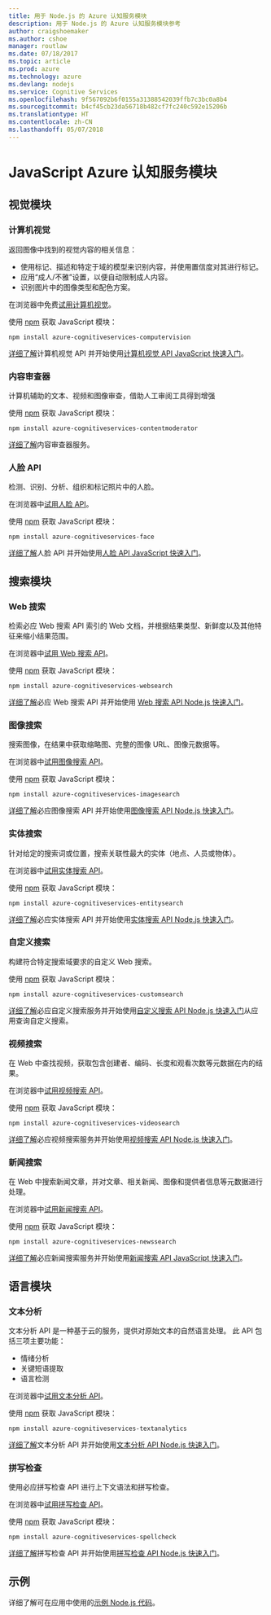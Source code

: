 ```yaml
---
title: 用于 Node.js 的 Azure 认知服务模块
description: 用于 Node.js 的 Azure 认知服务模块参考
author: craigshoemaker
ms.author: cshoe
manager: routlaw
ms.date: 07/18/2017
ms.topic: article
ms.prod: azure
ms.technology: azure
ms.devlang: nodejs
ms.service: Cognitive Services
ms.openlocfilehash: 9f567092b6f0155a31388542039ffb7c3bc0a8b4
ms.sourcegitcommit: b4cf45cb23da56718b482cf7fc240c592e15206b
ms.translationtype: HT
ms.contentlocale: zh-CN
ms.lasthandoff: 05/07/2018
---
```

# <a name="javascript-azure-cognitive-services-modules"></a>JavaScript Azure 认知服务模块

## <a name="vision-modules"></a>视觉模块

### <a name="computer-vision"></a>计算机视觉 

返回图像中找到的视觉内容的相关信息：

- 使用标记、描述和特定于域的模型来识别内容，并使用置信度对其进行标记。
- 应用“成人/不雅”设置，以便自动限制成人内容。
- 识别图片中的图像类型和配色方案。

在浏览器中免费[试用计算机视觉](https://azure.microsoft.com/en-us/services/cognitive-services/computer-vision/)。

使用 [npm](https://docs.npmjs.com/getting-started/installing-npm-packages-locally) 获取 JavaScript 模块：

```
npm install azure-cognitiveservices-computervision
```

[详细了解](/azure/cognitive-services/computer-vision/home)计算机视觉 API 并开始使用[计算机视觉 API JavaScript 快速入门](/azure/cognitive-services/computer-vision/quickstarts/javascript)。

### <a name="content-moderator"></a>内容审查器

计算机辅助的文本、视频和图像审查，借助人工审阅工具得到增强

使用 [npm](https://docs.npmjs.com/getting-started/installing-npm-packages-locally) 获取 JavaScript 模块：

```
npm install azure-cognitiveservices-contentmoderator
```

[详细了解](/azure/cognitive-services/content-moderator/overview)内容审查器服务。

### <a name="face-api"></a>人脸 API

检测、识别、分析、组织和标记照片中的人脸。 

在浏览器中[试用人脸 API](https://azure.microsoft.com/en-us/services/cognitive-services/face/)。

使用 [npm](https://docs.npmjs.com/getting-started/installing-npm-packages-locally) 获取 JavaScript 模块：

```
npm install azure-cognitiveservices-face
```

[详细了解](/azure/cognitive-services/face/overview)人脸 API 并开始使用[人脸 API JavaScript 快速入门](/azure/cognitive-services/Face/quickstarts/javascript)。

## <a name="search-modules"></a>搜索模块

### <a name="web-search"></a>Web 搜索

检索必应 Web 搜索 API 索引的 Web 文档，并根据结果类型、新鲜度以及其他特征来缩小结果范围。 

在浏览器中[试用 Web 搜索 API](https://azure.microsoft.com/en-us/services/cognitive-services/bing-web-search-api/)。

使用 [npm](https://docs.npmjs.com/getting-started/installing-npm-packages-locally) 获取 JavaScript 模块：

```
npm install azure-cognitiveservices-websearch
```

[详细了解](/azure/cognitive-services/bing-web-search/overview)必应 Web 搜索 API 并开始使用 [Web 搜索 API Node.js 快速入门](/azure/cognitive-services/bing-web-search/quickstarts/nodejs)。

### <a name="image-search"></a>图像搜索

搜索图像，在结果中获取缩略图、完整的图像 URL、图像元数据等。

在浏览器中[试用图像搜索 API](https://azure.microsoft.com/en-us/services/cognitive-services/bing-image-search-api/)。

使用 [npm](https://docs.npmjs.com/getting-started/installing-npm-packages-locally) 获取 JavaScript 模块：

```
npm install azure-cognitiveservices-imagesearch
```

[详细了解](/azure/cognitive-services/bing-image-search/overview)必应图像搜索 API 并开始使用[图像搜索 API Node.js 快速入门](/azure/cognitive-services/bing-image-search/quickstarts/nodejs)。


### <a name="entity-search"></a>实体搜索

针对给定的搜索词或位置，搜索关联性最大的实体（地点、人员或物体）。

在浏览器中[试用实体搜索 API](https://azure.microsoft.com/services/cognitive-services/bing-entity-search-api/)。

使用 [npm](https://docs.npmjs.com/getting-started/installing-npm-packages-locally) 获取 JavaScript 模块：

```
npm install azure-cognitiveservices-entitysearch
```

[详细了解](/azure/cognitive-services/bing-entities-search/search-the-web)必应实体搜索 API 并开始使用[实体搜索 API Node.js 快速入门](/azure/cognitive-services/bing-entities-search/quickstarts/nodejs)。

### <a name="custom-search"></a>自定义搜索

构建符合特定搜索域要求的自定义 Web 搜索。

使用 [npm](https://docs.npmjs.com/getting-started/installing-npm-packages-locally) 获取 JavaScript 模块：

```
npm install azure-cognitiveservices-customsearch
```

[详细了解](/azure/cognitive-services/bing-custom-search/)必应自定义搜索服务并开始使用[自定义搜索 API Node.js 快速入门](/azure/cognitive-services/bing-custom-search/call-endpoint-nodejs)从应用查询自定义搜索。

### <a name="video-search"></a>视频搜索

在 Web 中查找视频，获取包含创建者、编码、长度和观看次数等元数据在内的结果。

在浏览器中[试用视频搜索 API](https://azure.microsoft.com/services/cognitive-services/bing-video-search-api/)。

使用 [npm](https://docs.npmjs.com/getting-started/installing-npm-packages-locally) 获取 JavaScript 模块：

```
npm install azure-cognitiveservices-videosearch
```

[详细了解](/azure/cognitive-services/bing-video-search/search-the-web)必应视频搜索服务并开始使用[视频搜索 API Node.js 快速入门](/azure/cognitive-services/bing-video-search/nodejs)。


### <a name="news-search"></a>新闻搜索

在 Web 中搜索新闻文章，并对文章、相关新闻、图像和提供者信息等元数据进行处理。

在浏览器中[试用新闻搜索 API](https://azure.microsoft.com/services/cognitive-services/bing-news-search-api/)。

使用 [npm](https://docs.npmjs.com/getting-started/installing-npm-packages-locally) 获取 JavaScript 模块：

```
npm install azure-cognitiveservices-newssearch
```

[详细了解](/azure/cognitive-services/bing-news-search/search-the-web)必应新闻搜索服务并开始使用[新闻搜索 API JavaScript 快速入门](/azure/cognitive-services/bing-news-search/nodejs)。


## <a name="language-modules"></a>语言模块

### <a name="text-analytics"></a>文本分析 

文本分析 API 是一种基于云的服务，提供对原始文本的自然语言处理。 此 API 包括三项主要功能：

- 情绪分析
- 关键短语提取
- 语言检测

在浏览器中[试用文本分析 API](https://azure.microsoft.com/en-us/services/cognitive-services/text-analytics/)。

使用 [npm](https://docs.npmjs.com/getting-started/installing-npm-packages-locally) 获取 JavaScript 模块：

```
npm install azure-cognitiveservices-textanalytics
```

[详细了解](/azure/cognitive-services/text-analytics/overview)文本分析 API 并开始使用[文本分析 API Node.js 快速入门](/azure/cognitive-services/text-analytics/quickstarts/nodejs)。


### <a name="spell-check"></a>拼写检查

使用必应拼写检查 API 进行上下文语法和拼写检查。

在浏览器中[试用拼写检查 API](https://azure.microsoft.com/en-us/services/cognitive-services/spell-check/)。

使用 [npm](https://docs.npmjs.com/getting-started/installing-npm-packages-locally) 获取 JavaScript 模块：

```
npm install azure-cognitiveservices-spellcheck
```

[详细了解](/azure/cognitive-services/bing-spell-check/proof-text)拼写检查 API 并开始使用[拼写检查 API Node.js 快速入门](/azure/cognitive-services/bing-spell-check/quickstarts/nodejs)。

## <a name="samples"></a>示例

详细了解可在应用中使用的[示例 Node.js 代码](https://azure.microsoft.com/resources/samples/?platform=nodejs)。
